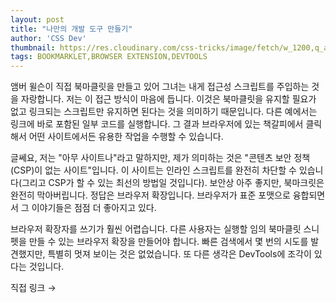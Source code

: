 ```yaml
---
layout: post
title: "나만의 개발 도구 만들기"
author: 'CSS Dev'
thumbnail: https://res.cloudinary.com/css-tricks/image/fetch/w_1200,q_auto,f_auto/https://css-tricks.com/wp-content/uploads/2018/08/devtools-source.png
tags: BOOKMARKLET,BROWSER EXTENSION,DEVTOOLS
---
```



앰버 윌슨이 직접 북마클릿을 만들고 있어 그녀는 내게 접근성 스크립트를 주입하는 것을 자랑합니다. 저는 이 접근 방식이 마음에 듭니다. 이것은 북마클릿을 유지할 필요가 없고 링크되는 스크립트만 유지하면 된다는 것을 의미하기 때문입니다. 다른 예에서는 링크에 바로 포함된 일부 코드를 실행합니다. 그 결과 브라우저에 있는 책갈피에서 클릭해서 어떤 사이트에서든 유용한 작업을 수행할 수 있습니다.

글쎄요, 저는 "아무 사이트나"라고 말하지만, 제가 의미하는 것은 "콘텐츠 보안 정책(CSP)이 없는 사이트"입니다. 이 사이트는 인라인 스크립트를 완전히 차단할 수 있습니다(그리고 CSP가 할 수 있는 최선의 방법일 것입니다). 보안상 아주 좋지만, 북마크릿은 완전히 막아버립니다. 정답은 브라우저 확장입니다. 브라우저가 표준 포맷으로 융합되면서 그 이야기들은 점점 더 좋아지고 있다.

브라우저 확장자를 쓰기가 훨씬 어렵습니다. 다른 사용자는 실행할 임의 북마클릿 스니펫을 만들 수 있는 브라우저 확장을 만들어야 합니다. 빠른 검색에서 몇 번의 시도를 발견했지만, 특별히 멋져 보이는 것은 없었습니다. 또 다른 생각은 DevTools에 조각이 있다는 것입니다.

직접 링크 →